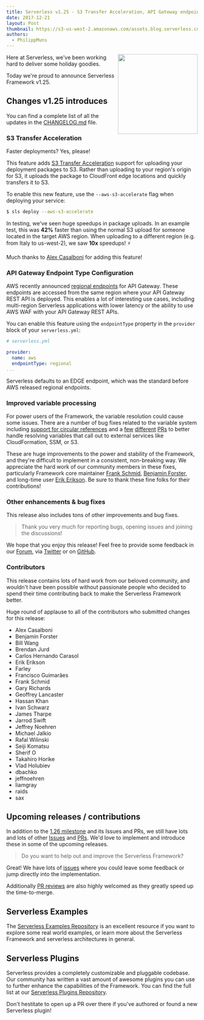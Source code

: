 ```yaml
---
title: Serverless v1.25 - S3 Transfer Acceleration, API Gateway endpoint type configuration, variable system improvements, enhancements, bug fixes and more added in the Serverless Framework v1.25 release.
date: 2017-12-21
layout: Post
thumbnail: https://s3-us-west-2.amazonaws.com/assets.blog.serverless.com/framework_v1.25.jpg
authors:
  - PhilippMuns
---
```


<img align="right" src="https://s3-us-west-2.amazonaws.com/assets.blog.serverless.com/framework_v1.25.jpg" width="210px" >

Here at Serverless, we've been working hard to deliver some holiday goodies. 

Today we're proud to announce Serverless Framework v1.25.


## Changes v1.25 introduces

You can find a complete list of all the updates in the [CHANGELOG.md](https://github.com/serverless/serverless/blob/master/CHANGELOG.md) file.

### S3 Transfer Acceleration

Faster deployments? Yes, please!

This feature adds [S3 Transfer Acceleration](http://docs.aws.amazon.com/AmazonS3/latest/dev/transfer-acceleration.html) support for uploading your deployment packages to S3. Rather than uploading to your region's origin for S3, it uploads the package to CloudFront edge locations and quickly transfers it to S3. 

To enable this new feature, use the `--aws-s3-accelerate` flag when deploying your service:

```bash
$ sls deploy --aws-s3-accelerate
```

In testing, we've seen huge speedups in package uploads. In an example test, this was **42%** faster than using the normal S3 upload for someone located in the target AWS region. When uploading to a different region (e.g. from Italy to us-west-2), we saw **10x** speedups! ⚡️ 

Much thanks to [Alex Casalboni](https://twitter.com/alex_casalboni) for adding this feature!

### API Gateway Endpoint Type Configuration

AWS recently announced [regional endpoints](https://aws.amazon.com/about-aws/whats-new/2017/11/amazon-api-gateway-supports-regional-api-endpoints/) for API Gateway. These endpoints are accessed from the same region where your API Gateway REST API is deployed. This enables a lot of interesting use cases, including multi-region Serverless applications with lower latency or the ability to use AWS WAF with your API Gateway REST APIs.

You can enable this feature using the `endpointType` property in the `provider` block of your `serverless.yml`:

```yml
# serverless.yml

provider:
  name: aws
  endpointType: regional
...
```

Serverless defaults to an EDGE endpoint, which was the standard before AWS released regional endpoints. 

### Improved variable processing

For power users of the Framework, the variable resolution could cause some issues. There are a number of bug fixes related to the variable system including [support for circular references](https://github.com/serverless/serverless/pull/4144) and a [few](https://github.com/serverless/serverless/pull/4499) [different](https://github.com/serverless/serverless/pull/4294) [PRs](https://github.com/serverless/serverless/pull/4518) to better handle resolving variables that call out to external services like CloudFormation, SSM, or S3.

These are huge improvements to the power and stability of the Framework, and they're difficult to implement in a consistent, non-breaking way. We appreciate the hard work of our community members in these fixes, particularly Framework core maintainer [Frank Schmid](https://github.com/HyperBrain), [Benjamin Forster](https://github.com/e-e-e), and long-time user [Erik Erikson](https://github.com/erikerikson). Be sure to thank these fine folks for their contributions!

### Other enhancements & bug fixes

This release also includes tons of other improvements and bug fixes.

> Thank you very much for reporting bugs, opening issues and joining the discussions!

We hope that you enjoy this release! Feel free to provide some feedback in our [Forum](https://forum.serverless.com), via [Twitter](https://twitter.com/goserverless) or on [GitHub](https://github.com/serverless/serverless).

### Contributors 

This release contains lots of hard work from our beloved community, and wouldn't have been possible without passionate people who decided to spend their time contributing back to make the Serverless Framework better.

Huge round of applause to all of the contributors who submitted changes for this release:

- Alex Casalboni
- Benjamin Forster
- Bill Wang
- Brendan Jurd
- Carlos Hernando Carasol
- Erik Erikson
- Farley
- Francisco Guimarães
- Frank Schmid
- Gary Richards
- Geoffrey Lancaster
- Hassan Khan
- Ivan Schwarz
- James Tharpe
- Jarrod Swift
- Jeffrey Noehren
- Michael Jalkio
- Rafal Wilinski
- Seiji Komatsu
- Sherif O
- Takahiro Horike
- Vlad Holubiev
- dbachko
- jeffnoehren
- liamgray
- raids
- sax

## Upcoming releases / contributions

In addition to the [1.26 milestone](https://github.com/serverless/serverless/milestone/41) and its Issues and PRs, we still have lots and lots of other [Issues](https://github.com/serverless/serverless/issues) and [PRs](https://github.com/serverless/serverless/pulls). We'd love to implement and introduce these in some of the upcoming releases.

> Do you want to help out and improve the Serverless Framework?

Great! We have lots of [issues](https://github.com/serverless/serverless/issues) where you could leave some feedback or jump directly into the implementation.

Additionally [PR reviews](https://github.com/serverless/serverless/pulls) are also highly welcomed as they greatly speed up the time-to-merge.

## Serverless Examples

The [Serverless Examples Repository](https://github.com/serverless/examples) is an excellent resource if you want to explore some real world examples, or learn more about the Serverless Framework and serverless architectures in general.

## Serverless Plugins

Serverless provides a completely customizable and pluggable codebase. Our community has written a vast amount of awesome plugins you can use to further enhance the capabilities of the Framework. You can find the full list at our [Serverless Plugins Repository](https://github.com/serverless/plugins).

Don't hestitate to open up a PR over there if you've authored or found a new Serverless plugin!
